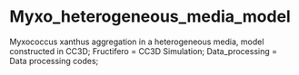 # Myxo_heterogeneous_media_model
Myxococcus xanthus aggregation in a heterogeneous media, model constructed in CC3D;
   Fructifero = CC3D Simulation;
   Data_processing = Data processing codes; 
